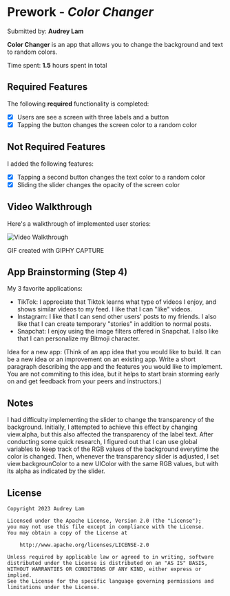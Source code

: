 # Prework - *Color Changer*

Submitted by: **Audrey Lam**

**Color Changer** is an app that allows you to change the background and text to random colors.

Time spent: **1.5** hours spent in total

## Required Features

The following **required** functionality is completed:

- [x] Users are see a screen with three labels and a button
- [x] Tapping the button changes the screen color to a random color

## Not Required Features

I added the following features:

- [x] Tapping a second button changes the text color to a random color
- [x] Sliding the slider changes the opacity of the screen color
 
## Video Walkthrough

Here's a walkthrough of implemented user stories:

<img src='http://i.imgur.com/link/to/your/gif/file.gif' title='Video Walkthrough' width='' alt='Video Walkthrough' />

<!-- Replace this with whatever GIF tool you used! -->
GIF created with GIPHY CAPTURE

## App Brainstorming (Step 4)
My 3 favorite applications:
- TikTok: I appreciate that Tiktok learns what type of videos I enjoy, and shows similar videos to my feed. I like that I can "like" videos.
- Instagram: I like that I can send other users' posts to my friends. I also like that I can create temporary "stories" in addition to normal posts.
- Snapchat: I enjoy using the image filters offered in Snapchat. I also like that I can personalize my Bitmoji character.

Idea for a new app:
(Think of an app idea that you would like to build. It can be a new idea or an improvement on an existing app. Write a short paragraph describing the app and the features you would like to implement. You are not commiting to this idea, but it helps to start brain storming early on and get feedback from your peers and instructors.)

## Notes

I had difficulty implementing the slider to change the transparency of the background. Initially, I attempted to achieve this effect by changing view.alpha, but this also affected the transparency of the label text. After conducting some quick research, I figured out that I can use global variables to keep track of the RGB values of the background everytime the color is changed. Then, whenever the transparency slider is adjusted, I set view.backgrounColor to a new UIColor with the same RGB values, but with its alpha as indicated by the slider.

## License

    Copyright 2023 Audrey Lam

    Licensed under the Apache License, Version 2.0 (the "License");
    you may not use this file except in compliance with the License.
    You may obtain a copy of the License at

        http://www.apache.org/licenses/LICENSE-2.0

    Unless required by applicable law or agreed to in writing, software
    distributed under the License is distributed on an "AS IS" BASIS,
    WITHOUT WARRANTIES OR CONDITIONS OF ANY KIND, either express or implied.
    See the License for the specific language governing permissions and
    limitations under the License.
